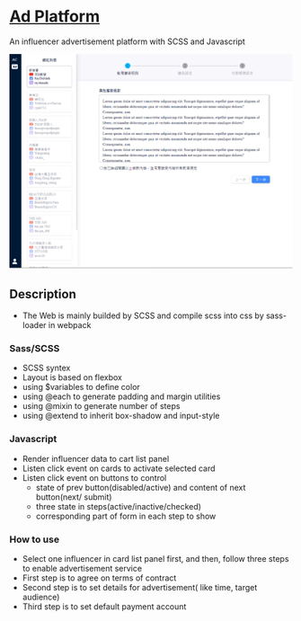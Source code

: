 # [Ad Platform](https://jssffl.github.io/ad-platform/)
An influencer advertisement platform with SCSS and Javascript

![image](https://github.com/jssffl/ad-platform/blob/main/ad-platform-page.png)

## Description
- The Web is mainly builded by SCSS and compile scss into css by sass-loader in webpack  

### Sass/SCSS
- SCSS syntex
- Layout is based on flexbox
- using $variables to define color 
- using @each to generate padding and margin utilities 
- using @mixin to generate number of steps
- using @extend to inherit box-shadow and input-style

### Javascript 
- Render influencer data to cart list panel
- Listen click event on cards to activate selected card
- Listen click event on buttons to control
  - state of prev button(disabled/active) and content of next button(next/ submit)
  - three state in steps(active/inactive/checked) 
  - corresponding part of form in each step to show

### How to use
- Select one influencer in card list panel first, and then, follow three steps to enable advertisement service
- First step is to agree on terms of contract
- Second step is to set details for advertisement( like time, target audience)
- Third step is to set default payment account

